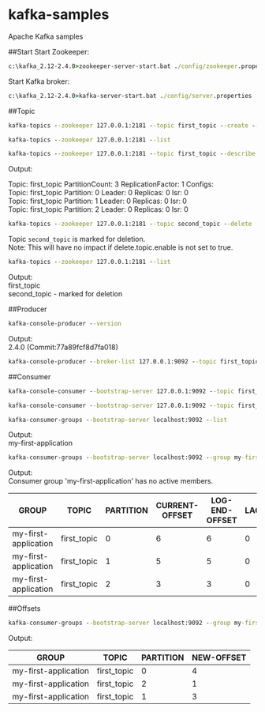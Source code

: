 # kafka-samples
Apache Kafka samples 
 
##Start
Start Zookeeper:  
```cmd
c:\kafka_2.12-2.4.0>zookeeper-server-start.bat ./config/zookeeper.properties
```
Start Kafka broker:  
```cmd
c:\kafka_2.12-2.4.0>kafka-server-start.bat ./config/server.properties
```

##Topic
```cmd
kafka-topics --zookeeper 127.0.0.1:2181 --topic first_topic --create --partitions 3 --replication-factor 1
```
```cmd
kafka-topics --zookeeper 127.0.0.1:2181 --list
```
```cmd
kafka-topics --zookeeper 127.0.0.1:2181 --topic first_topic --describe
```
Output: 
 
Topic: first_topic      PartitionCount: 3       ReplicationFactor: 1    Configs:  
      Topic: first_topic      Partition: 0    Leader: 0       Replicas: 0     Isr: 0  
      Topic: first_topic      Partition: 1    Leader: 0       Replicas: 0     Isr: 0  
      Topic: first_topic      Partition: 2    Leader: 0       Replicas: 0     Isr: 0  

```cmd
kafka-topics --zookeeper 127.0.0.1:2181 --topic second_topic --delete
```
Topic `second_topic` is marked for deletion.  
Note: This will have no impact if delete.topic.enable is not set to true.
```cmd
kafka-topics --zookeeper 127.0.0.1:2181 --list
```
Output:  
first_topic  
second_topic - marked for deletion  

##Producer
```cmd
kafka-console-producer --version
```
Output:  
2.4.0 (Commit:77a89fcf8d7fa018)
```cmd
kafka-console-producer --broker-list 127.0.0.1:9092 --topic first_topic
```

##Consumer
```cmd
kafka-console-consumer --bootstrap-server 127.0.0.1:9092 --topic first_topic
```
```cmd
kafka-console-consumer --bootstrap-server 127.0.0.1:9092 --topic first_topic --group my-first-application
```
```cmd
kafka-consumer-groups --bootstrap-server localhost:9092 --list
```
Output:  
my-first-application
```cmd
kafka-consumer-groups --bootstrap-server localhost:9092 --group my-first-application --describe
```
Output:  
Consumer group 'my-first-application' has no active members.

|GROUP                |TOPIC           |PARTITION  |CURRENT-OFFSET  |LOG-END-OFFSET  |LAG             |CONSUMER-ID     |HOST            |CLIENT-ID|
| ------------------- | -------------- | --------- | -------------- | -------------- | -------------- | -------------- | -------------- | ------- |
|my-first-application |first_topic     |0          |6               |6               |0               |-               |-               |-  |
|my-first-application |first_topic     |1          |5               |5               |0               |-               |-               |-  |
|my-first-application |first_topic     |2          |3               |3               |0               |-               |-               |-  |

##Offsets
```cmd
kafka-consumer-groups --bootstrap-server localhost:9092 --group my-first-application --reset-offsets --shift-by -2 --execute --topic first_topic
```
Output:  

| GROUP                          | TOPIC                          | PARTITION  | NEW-OFFSET |  
| ------------------------------ | ------------------------------ | ---------- | ---------- |
| my-first-application           | first_topic                    | 0          | 4          |
| my-first-application           | first_topic                    | 2          | 1          |
| my-first-application           | first_topic                    | 1          | 3          |  

